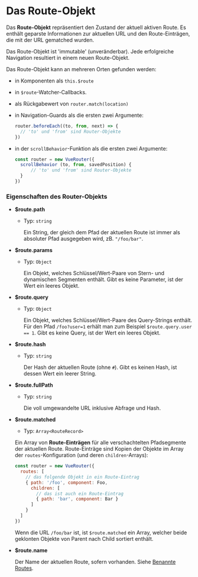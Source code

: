 # Das Route-Objekt

Das **Route-Objekt** repräsentiert den Zustand der aktuell aktiven Route. Es enthält geparste Informationen zur aktuellen URL und den Route-Einträgen, die mit der URL gematched wurden.

Das Route-Objekt ist 'immutable' (unveränderbar). Jede erfolgreiche Navigation resultiert in einem neuen Route-Objekt.

Das Route-Objekt kann an mehreren Orten gefunden werden:

- in Komponenten als `this.$route`

- in `$route`-Watcher-Callbacks.

- als Rückgabewert von `router.match(location)`

- in Navigation-Guards als die ersten zwei Argumente:

  ``` js
  router.beforeEach((to, from, next) => {
    // 'to' und 'from' sind Router-Objekte
  })
  ```

- in der `scrollBehavior`-Funktion als die ersten zwei Argumente:

  ``` js
  const router = new VueRouter({
    scrollBehavior (to, from, savedPosition) {
        // 'to' und 'from' sind Router-Objekte
    }
  })
  ```

### Eigenschaften des Router-Objekts

- **$route.path**

  - Typ: `string`

    Ein String, der gleich dem Pfad der aktuellen Route ist immer als absoluter Pfad ausgegeben wird, zB. `"/foo/bar"`.

- **$route.params**

  - Typ: `Object`

    Ein Objekt, welches Schlüssel/Wert-Paare von Stern- und dynamischen Segmenten enthält. Gibt es keine Parameter, ist der Wert ein leeres Objekt.

- **$route.query**

  - Typ: `Object`

    Ein Objekt, welches Schlüssel/Wert-Paare des Query-Strings enthält. Für den Pfad `/foo?user=1` erhält man zum Beispiel `$route.query.user == 1`. Gibt es keine Query, ist der Wert ein leeres Objekt.

- **$route.hash**

  - Typ: `string`

    Der Hash der aktuellen Route (ohne `#`). Gibt es keinen Hash, ist dessen Wert ein leerer String.

- **$route.fullPath**

  - Typ: `string`

    Die voll umgewandelte URL inklusive Abfrage und Hash.

- **$route.matched**

  - Typ: `Array<RouteRecord>`

  Ein Array von **Route-Einträgen** für alle verschachtelten Pfadsegmente der aktuellen Route. Route-Einträge sind Kopien der Objekte im Array der `routes`-Konfiguration (und deren `children`-Arrays):

  ``` js
  const router = new VueRouter({
    routes: [
      // das folgende Objekt in ein Route-Eintrag
      { path: '/foo', component: Foo,
        children: [
          // das ist auch ein Route-Eintrag
          { path: 'bar', component: Bar }
        ]
      }
    ]
  })
  ```

  Wenn die URL `/foo/bar` ist, ist `$route.matched` ein Array, welcher beide geklonten Objekte von Parent nach Child sortiert enthält.

- **$route.name**

  Der Name der aktuellen Route, sofern vorhanden. Siehe [Benannte Routes](../essentials/named-routes.md).
